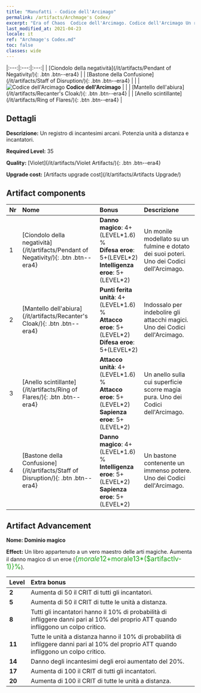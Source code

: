 ```yaml
---
title: "Manufatti - Codice dell'Arcimago"
permalink: /artifacts/Archmage's Codex/
excerpt: "Era of Chaos  Codice dell'Arcimago. Codice dell'Arcimago Un registro di incantesimi arcani. Potenzia unità a distanza e incantatori."
last_modified_at: 2021-04-23
locale: it
ref: "Archmage's Codex.md"
toc: false
classes: wide
---
```


  |:---:|:---:|:---:| 
  |  [Ciondolo della negatività](/it/artifacts/Pendant of Negativity/){: .btn .btn--era4} |   |  [Bastone della Confusione](/it/artifacts/Staff of Disruption/){: .btn .btn--era4} | 
  |   | ![Codice dell'Arcimago](/images/t/icon_artifact_34.png) **Codice dell'Arcimago** |  | 
  |  [Mantello dell'abiura](/it/artifacts/Recanter's Cloak/){: .btn .btn--era4} |   |  [Anello scintillante](/it/artifacts/Ring of Flares/){: .btn .btn--era4} | 


## Dettagli

 **Descrizione:** Un registro di incantesimi arcani. Potenzia unità a distanza e incantatori.

 **Required Level:** 35

 **Quality:** [Violet](/it/artifacts/Violet Artifacts/){: .btn .btn--era4}

 **Upgrade cost:** [Artifacts upgrade cost](/it/artifacts/Artifacts Upgrade/)



## Artifact components

  | Nr |    Nome    |   Bonus | Descrizione | 
  |:---|:-----------|:--------|:------------| 
  | 1 | [Ciondolo della negatività](/it/artifacts/Pendant of Negativity/){: .btn .btn--era4} | **Danno magico**: 4+(LEVEL\*1.6) %<br/>**Difesa eroe**: 5+(LEVEL\*2)<br/>**Intelligenza eroe**: 5+(LEVEL\*2) | Un monile modellato su un fulmine e dotato dei suoi poteri. Uno dei Codici dell'Arcimago. | 
  | 2 | [Mantello dell'abiura](/it/artifacts/Recanter's Cloak/){: .btn .btn--era4} | **Punti ferita unità**: 4+(LEVEL\*1.6) %<br/>**Attacco eroe**: 5+(LEVEL\*2)<br/>**Difesa eroe**: 5+(LEVEL\*2) | Indossalo per indebolire gli attacchi magici. Uno dei Codici dell'Arcimago. | 
  | 3 | [Anello scintillante](/it/artifacts/Ring of Flares/){: .btn .btn--era4} | **Attacco unità**: 4+(LEVEL\*1.6) %<br/>**Attacco eroe**: 5+(LEVEL\*2)<br/>**Sapienza eroe**: 5+(LEVEL\*2) | Un anello sulla cui superficie scorre magia pura. Uno dei Codici dell'Arcimago. | 
  | 4 | [Bastone della Confusione](/it/artifacts/Staff of Disruption/){: .btn .btn--era4} | **Danno magico**: 4+(LEVEL\*1.6) %<br/>**Intelligenza eroe**: 5+(LEVEL\*2)<br/>**Sapienza eroe**: 5+(LEVEL\*2) | Un bastone contenente un immenso potere. Uno dei Codici dell'Arcimago. | 


## Artifact Advancement

 **Nome: Dominio magico**

 **Effect:** Un libro appartenuto a un vero maestro delle arti magiche. Aumenta il danno magico di un eroe (<span style="color: #1ca216;font-size:18px">{$morale12+$morale13*($artifactlv-1)}%</span>).

  |  Level  |    Extra bonus  | 
  |:--------|:----------------| 
  | **2** | Aumenta di 50 il CRIT di tutti gli incantatori. | 
  | **5** | Aumenta di 50 il CRIT di tutte le unità a distanza. | 
  | **8** | Tutti gli incantatori hanno il 10% di probabilità di infliggere danni pari al 10% del proprio ATT quando infliggono un colpo critico. | 
  | **11** | Tutte le unità a distanza hanno il 10% di probabilità di infliggere danni pari al 10% del proprio ATT quando infliggono un colpo critico. | 
  | **14** | Danno degli incantesimi degli eroi aumentato del 20%. | 
  | **17** | Aumenta di 100 il CRIT di tutti gli incantatori. | 
  | **20** | Aumenta di 100 il CRIT di tutte le unità a distanza. | 
